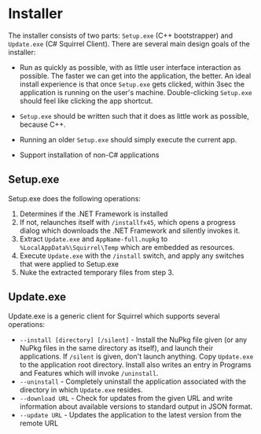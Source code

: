 # Installer

The installer consists of two parts: `Setup.exe` (C++ bootstrapper) and `Update.exe` (C# Squirrel Client). There are several main design goals of the installer:

* Run as quickly as possible, with as little user interface interaction as possible. The faster we can get into the application, the better. An ideal install experience is that once `Setup.exe` gets clicked, within 3sec the application is running on the user's machine. Double-clicking `Setup.exe` should feel like clicking the app shortcut.

* `Setup.exe` should be written such that it does as little work as possible, because C++.

* Running an older `Setup.exe` should simply execute the current app.

* Support installation of non-C# applications

## Setup.exe

Setup.exe does the following operations:

1. Determines if the .NET Framework is installed
1. If not, relaunches itself with `/installfx45`, which opens a progress dialog which downloads the .NET Framework and silently invokes it.
1. Extract `Update.exe` and `AppName-full.nupkg` to `%LocalAppData%\Squirrel\Temp` which are embedded as resources.
1. Execute `Update.exe` with the `/install` switch, and apply any switches that were applied to Setup.exe
1. Nuke the extracted temporary files from step 3.

## Update.exe

Update.exe is a generic client for Squirrel which supports several operations:

* `--install [directory] [/silent]` - Install the NuPkg file given (or any NuPkg files in the same directory as itself), and launch their applications. If `/silent` is given, don't launch anything. Copy `Update.exe` to the application root directory. Install also writes an entry in Programs and Features which will invoke `/uninstall`.
* `--uninstall` - Completely uninstall the application associated with the directory in which `Update.exe` resides.
* `--download URL` - Check for updates from the given URL and write information about available versions to standard output in JSON format.
* `--update URL` - Updates the application to the latest version from the remote URL
